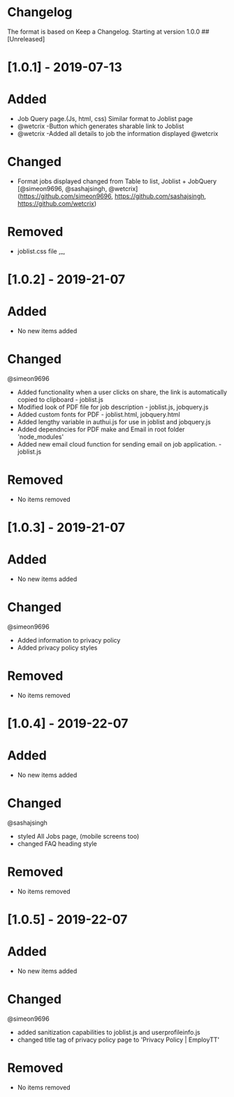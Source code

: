 # Changelog 
The format is based on Keep a Changelog. Starting at version 1.0.0 ##[Unreleased]

# [1.0.1] - 2019-07-13

 # Added
- Job Query page.(Js, html, css) Similar format to Joblist page 
- @wetcrix -Button which generates sharable link to Joblist 
- @wetcrix -Added all details to job the information displayed @wetcrix

 # Changed
 - Format jobs displayed changed from Table to list, Joblist + JobQuery [@simeon9696, @sashajsingh, @wetcrix](https://github.com/simeon9696, https://github.com/sashajsingh, https://github.com/wetcrix)

 # Removed
 - joblist.css file ,_,


# [1.0.2] - 2019-21-07

 # Added
 - No new items added

 # Changed
  @simeon9696
- Added functionality when a user clicks on share, the link is automatically copied to clipboard  - joblist.js
- Modified look of PDF file for job description - joblist.js, jobquery.js
- Added custom fonts for PDF - joblist.html, jobquery.html
- Added lengthy variable in authui.js for use in joblist and jobquery.js
- Added dependncies for PDF make and Email in root folder 'node_modules'
- Added new email cloud function for sending email on job application. - joblist.js

 # Removed
- No items removed


# [1.0.3] - 2019-21-07

 # Added

 - No new items added

 # Changed
  @simeon9696
- Added information to privacy policy 
- Added privacy policy styles


 # Removed
- No items removed

# [1.0.4] - 2019-22-07

 # Added
 - No new items added
 
 # Changed
  @sashajsingh
- styled All Jobs page, (mobile screens too)
- changed FAQ heading style

 # Removed
- No items removed



# [1.0.5] - 2019-22-07

 # Added
 - No new items added

 # Changed
  @simeon9696
 - added sanitization capabilities to joblist.js and userprofileinfo.js
 - changed title tag of privacy policy page to 'Privacy Policy | EmployTT'

 # Removed
- No items removed
